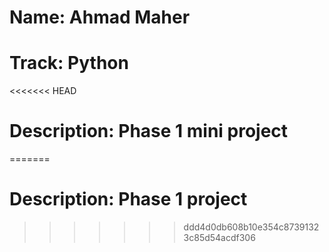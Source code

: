 # Name: Ahmad Maher
# Track: Python
<<<<<<< HEAD
# Description: Phase 1 mini project 
=======
# Description: Phase 1 project
>>>>>>> ddd4d0db608b10e354c87391323c85d54acdf306


